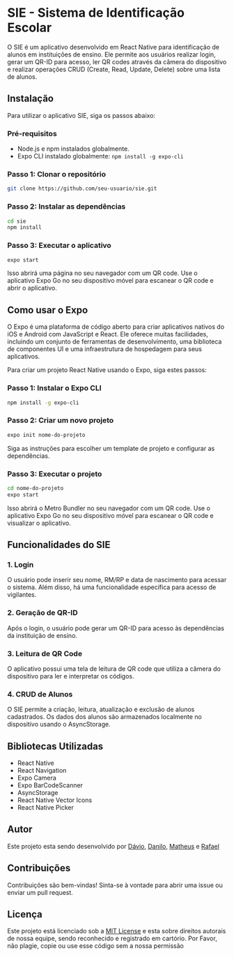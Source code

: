 # SIE - Sistema de Identificação Escolar

O SIE é um aplicativo desenvolvido em React Native para identificação de alunos em instituições de ensino. Ele permite aos usuários realizar login, gerar um QR-ID para acesso, ler QR codes através da câmera do dispositivo e realizar operações CRUD (Create, Read, Update, Delete) sobre uma lista de alunos.

## Instalação

Para utilizar o aplicativo SIE, siga os passos abaixo:

### Pré-requisitos

- Node.js e npm instalados globalmente.
- Expo CLI instalado globalmente: `npm install -g expo-cli`

### Passo 1: Clonar o repositório

```bash
git clone https://github.com/seu-usuario/sie.git
```

### Passo 2: Instalar as dependências

```bash
cd sie
npm install
```

### Passo 3: Executar o aplicativo

```bash
expo start
```

Isso abrirá uma página no seu navegador com um QR code. Use o aplicativo Expo Go no seu dispositivo móvel para escanear o QR code e abrir o aplicativo.

## Como usar o Expo

O Expo é uma plataforma de código aberto para criar aplicativos nativos do iOS e Android com JavaScript e React. Ele oferece muitas facilidades, incluindo um conjunto de ferramentas de desenvolvimento, uma biblioteca de componentes UI e uma infraestrutura de hospedagem para seus aplicativos.

Para criar um projeto React Native usando o Expo, siga estes passos:

### Passo 1: Instalar o Expo CLI

```bash
npm install -g expo-cli
```

### Passo 2: Criar um novo projeto

```bash
expo init nome-do-projeto
```

Siga as instruções para escolher um template de projeto e configurar as dependências.

### Passo 3: Executar o projeto

```bash
cd nome-do-projeto
expo start
```

Isso abrirá o Metro Bundler no seu navegador com um QR code. Use o aplicativo Expo Go no seu dispositivo móvel para escanear o QR code e visualizar o aplicativo.

## Funcionalidades do SIE

### 1. Login

O usuário pode inserir seu nome, RM/RP e data de nascimento para acessar o sistema. Além disso, há uma funcionalidade específica para acesso de vigilantes.

### 2. Geração de QR-ID

Após o login, o usuário pode gerar um QR-ID para acesso às dependências da instituição de ensino.

### 3. Leitura de QR Code

O aplicativo possui uma tela de leitura de QR code que utiliza a câmera do dispositivo para ler e interpretar os códigos.

### 4. CRUD de Alunos

O SIE permite a criação, leitura, atualização e exclusão de alunos cadastrados. Os dados dos alunos são armazenados localmente no dispositivo usando o AsyncStorage.

## Bibliotecas Utilizadas

- React Native
- React Navigation
- Expo Camera
- Expo BarCodeScanner
- AsyncStorage
- React Native Vector Icons
- React Native Picker

## Autor

Este projeto esta sendo desenvolvido por [Dávio](https://github.com/seu-usuario), [Danilo](https://github.com/daniloabrantes), [Matheus](https://github.com/MatheusPaula02) e [Rafael](https://github.com/RafaNgk)

## Contribuições

Contribuições são bem-vindas! Sinta-se à vontade para abrir uma issue ou enviar um pull request.

## Licença

Este projeto está licenciado sob a [MIT License](https://opensource.org/licenses/MIT) e esta sobre direitos autorais de nossa equipe, sendo reconhecido e registrado em cartório. Por Favor, não plagie, copie ou use esse código sem a nossa permissão
